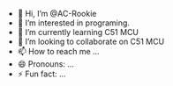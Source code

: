 - 👋 Hi, I’m @AC-Rookie
- 👀 I’m interested in programing.
- 🌱 I’m currently learning C51 MCU
- 💞️ I’m looking to collaborate on C51 MCU
- 📫 How to reach me ...
- 😄 Pronouns: ...
- ⚡ Fun fact: ...

<!---
AC-Rookie/AC-Rookie is a ✨ special ✨ repository because its `README.md` (this file) appears on your GitHub profile.
You can click the Preview link to take a look at your changes.
--->
